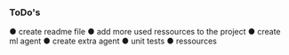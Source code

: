 ### ToDo's

 ● create readme file
 ● add more used ressources to the project
 ● create ml agent
 ● create extra agent
 ● unit tests
 ● ressources